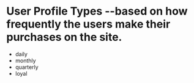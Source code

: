 # User Profile Types --based on how frequently the users make their purchases on the site.
- daily
- monthly
- quarterly 
- loyal
